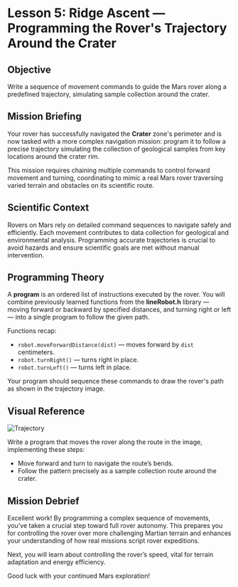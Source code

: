 # Lesson 5: Ridge Ascent — Programming the Rover's Trajectory Around the Crater

## Objective

Write a sequence of movement commands to guide the Mars rover along a predefined trajectory, simulating sample collection around the crater.

## Mission Briefing

Your rover has successfully navigated the **Crater** zone's perimeter and is now tasked with a more complex navigation mission: program it to follow a precise trajectory simulating the collection of geological samples from key locations around the crater rim.

This mission requires chaining multiple commands to control forward movement and turning, coordinating to mimic a real Mars rover traversing varied terrain and obstacles on its scientific route.

## Scientific Context

Rovers on Mars rely on detailed command sequences to navigate safely and efficiently. Each movement contributes to data collection for geological and environmental analysis. Programming accurate trajectories is crucial to avoid hazards and ensure scientific goals are met without manual intervention.

## Programming Theory

A **program** is an ordered list of instructions executed by the rover. You will combine previously learned functions from the **lineRobot.h** library — moving forward or backward by specified distances, and turning right or left — into a single program to follow the given path.

Functions recap:

- `robot.moveForwardDistance(dist)` — moves forward by `dist` centimeters.
- `robot.turnRight()` — turns right in place.
- `robot.turnLeft()` — turns left in place.

Your program should sequence these commands to draw the rover's path as shown in the trajectory image.

## Visual Reference

![Trajectory](https://github.com/autolab-fi/line-robot-curriculum/blob/main/images/module_1/trajectory)

Write a program that moves the rover along the route in the image, implementing these steps:

- Move forward and turn to navigate the route’s bends.
- Follow the pattern precisely as a sample collection route around the crater.

## Mission Debrief

Excellent work! By programming a complex sequence of movements, you’ve taken a crucial step toward full rover autonomy. This prepares you for controlling the rover over more challenging Martian terrain and enhances your understanding of how real missions script rover expeditions.

Next, you will learn about controlling the rover’s speed, vital for terrain adaptation and energy efficiency.

Good luck with your continued Mars exploration!